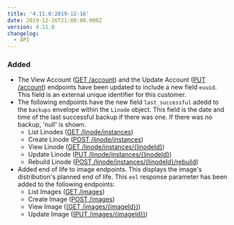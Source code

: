 ```yaml
---
title: '4.11.0:2019-12-16'
date: 2019-12-16T21:00:00.000Z
version: 4.11.0
changelog:
  - API
---
```

### Added

* The View Account ([GET /account](https://www.linode.com/docs/api/account/)) and the Update Account ([PUT /account](https://www.linode.com/docs/api/account/)) endpoints have been updated to include a new field `euuid`. This field is an external unique identifier for this customer.
* The following endpoints have the new field `last_successful` adedd to the `backups` envelope within the `Linode` object. This field is the date and time of the last successful backup if there was one. If there was no backup, 'null' is shown.
  * List Linodes ([GET /linode/instances](https://www.linode.com/docs/api/linode-instances/))
  * Create Linode ([POST /linode/instances](https://www.linode.com/docs/api/linode-instances/))
  * View Linode ([GET /linode/instances/{linodeId}](https://www.linode.com/docs/api/linode-instances/))
  * Update Linode ([PUT /linode/instances/{linodeId}](https://www.linode.com/docs/api/linode-instances/))
  * Rebuild Linode ([POST /linode/instances/{linodeId}/rebuild](https://www.linode.com/docs/api/linode-instances/))
* Added end of life to image endpoints. This displays the image's distribution's planned end of life. This `eol` response parameter has been added to the following endpoints:
  * List Images ([GET /images](https://www.linode.com/docs/api/images/))
  * Create Image ([POST /images](https://www.linode.com/docs/api/images/))
  * View Image ([(GET /images/{imageId})](https://www.linode.com/docs/api/images/))
  * Update Image ([(PUT /images/{imageId})](https://www.linode.com/docs/api/images/))

